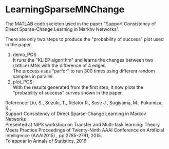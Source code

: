 # LearningSparseMNChange
The MATLAB code skeleton used in the paper "Support Consistency of Direct Sparse-Change Learning in Markov Networks".

There are only two steps to produce the "probability of success" plot used in the paper. 

1. demo_POS  
It runs the "KLIEP algorithm" and learns the changes between two (lattice) MNs with the difference of 4 edges.   
The process uses "parfor" to run 300 times using different random samples in parallel.   
2. plot_POS:  
With the results generated from the first step, it now plots the "probability of success" curves shown in the paper.   

Reference:
Liu, S., Suzuki, T., Relator R., Sese J., Sugiyama, M., Fukumizu, K.,  
Support Consistency of Direct Sparse-Change Learning in Markov Networks  
Presented at NIPS workshop on Transfer and Multi-task learning: Theory Meets Practice
Proceedings of Twenty-Ninth AAAI Conference on Artificial Intelligence (AAAI2015) 
, pp.2785-2791, 2015.  
To appear in Annals of Statistics, 2016 
